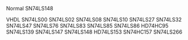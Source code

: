 Normal
SN74LS148

VHDL
SN74LS00
SN74LS02
SN74LS08
SN74LS10
SN74LS27
SN74LS32
SN74LS47
SN74LS76
SN74LS83
SN74LS85
SN74LS86
HD74HC95
SN74LS139
SN74LS147
SN74LS148
HD74LS153
SN74HC157
SN74LS266